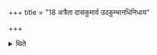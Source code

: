 +++
title = "18 अत्रैता दासकुमार्य उदकुम्भानधिनिधाय"

+++

<details><summary>थिते</summary>

अत्रैता दासकुमार्य उदकुम्भानधिनिधाय त्रिः प्रदक्षिणं मार्जालीयं परिनृत्यन्ति दक्षिणान्पदो निघ्नन्तीरिदम्मधुं गायन्त्यः १८
</details>
